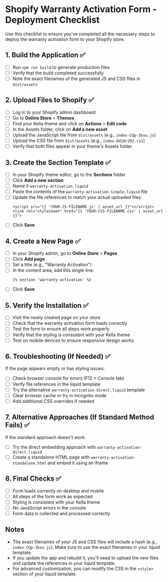 # Shopify Warranty Activation Form - Deployment Checklist

Use this checklist to ensure you've completed all the necessary steps to deploy the warranty activation form to your Shopify store.

## 1. Build the Application ✅

- [ ] Run `npm run build` to generate production files
- [ ] Verify that the build completed successfully
- [ ] Note the exact filenames of the generated JS and CSS files in `dist/assets`

## 2. Upload Files to Shopify ✅

- [ ] Log in to your Shopify admin dashboard
- [ ] Go to **Online Store** > **Themes**
- [ ] Find your Kella theme and click on **Actions** > **Edit code**
- [ ] In the Assets folder, click on **Add a new asset**
- [ ] Upload the JavaScript file from `dist/assets` (e.g., `index-CQp-3bsu.js`)
- [ ] Upload the CSS file from `dist/assets` (e.g., `index-Dd1Hr2R2.css`)
- [ ] Verify that both files appear in your theme's Assets folder

## 3. Create the Section Template ✅

- [ ] In your Shopify theme editor, go to the **Sections** folder
- [ ] Click **Add a new section**
- [ ] Name it `warranty-activation.liquid`
- [ ] Paste the contents of the `warranty-activation-simple.liquid` file
- [ ] Update the file references to match your actual uploaded files:
  ```liquid
  <script src="{{ 'YOUR-JS-FILENAME.js' | asset_url }}"></script>
  <link rel="stylesheet" href="{{ 'YOUR-CSS-FILENAME.css' | asset_url }}">
  ```
- [ ] Click **Save**

## 4. Create a New Page ✅

- [ ] In your Shopify admin, go to **Online Store** > **Pages**
- [ ] Click **Add page**
- [ ] Set a title (e.g., "Warranty Activation")
- [ ] In the content area, add this single line:
  ```
  {% section 'warranty-activation' %}
  ```
- [ ] Click **Save**

## 5. Verify the Installation ✅

- [ ] Visit the newly created page on your store
- [ ] Check that the warranty activation form loads correctly
- [ ] Test the form to ensure all steps work properly
- [ ] Verify that the styling is consistent with your Kella theme
- [ ] Test on mobile devices to ensure responsive design works

## 6. Troubleshooting (If Needed) ✅

If the page appears empty or has styling issues:

- [ ] Check browser console for errors (F12 > Console tab)
- [ ] Verify file references in the liquid template
- [ ] Try the alternative `warranty-activation-direct.liquid` template
- [ ] Clear browser cache or try in incognito mode
- [ ] Add additional CSS overrides if needed

## 7. Alternative Approaches (If Standard Method Fails) ✅

If the standard approach doesn't work:

- [ ] Try the direct embedding approach with `warranty-activation-direct.liquid`
- [ ] Create a standalone HTML page with `warranty-activation-standalone.html` and embed it using an iframe

## 8. Final Checks ✅

- [ ] Form loads correctly on desktop and mobile
- [ ] All steps of the form work as expected
- [ ] Styling is consistent with your Kella theme
- [ ] No JavaScript errors in the console
- [ ] Form data is collected and processed correctly

## Notes

- The exact filenames of your JS and CSS files will include a hash (e.g., `index-CQp-3bsu.js`). Make sure to use the exact filenames in your liquid template.
- If you update the app and rebuild it, you'll need to upload the new files and update the references in your liquid template.
- For advanced customization, you can modify the CSS in the `<style>` section of your liquid template.